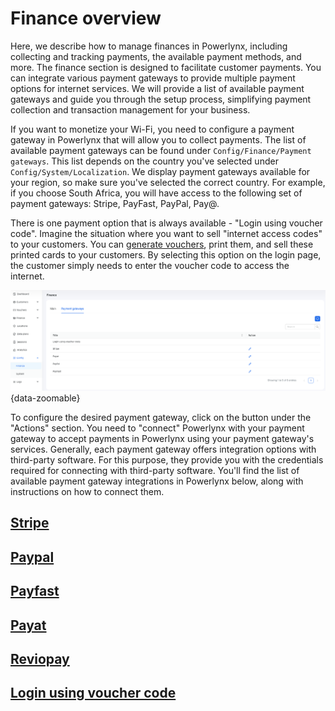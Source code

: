 # Finance overview

Here, we describe how to manage finances in Powerlynx, including collecting and tracking payments, the available payment methods, and more. The finance section is designed to facilitate customer payments. You can integrate various payment gateways to provide multiple payment options for internet services. We will provide a list of available payment gateways and guide you through the setup process, simplifying payment collection and transaction management for your business.

If you want to monetize your Wi-Fi, you need to configure a payment gateway in Powerlynx that will allow you to collect payments. The list of available payment gateways can be found under `Config/Finance/Payment gateways`. This list depends on the country you've selected under `Config/System/Localization`. We display payment gateways available for your region, so make sure you've selected the correct country. For example, if you choose South Africa, you will have access to the following set of payment gateways: Stripe, PayFast, PayPal, Pay@.

There is one payment option that is always available - "Login using voucher code". Imagine the situation where you want to sell "internet access codes" to your customers. You can [generate vouchers](https://docs.powerlynx.app/system/vouchers.html), print them, and sell these printed cards to your customers. By selecting this option on the login page, the customer simply needs to enter the voucher code to access the internet.

![Payment gateways](images/financePaymentGateways.png){data-zoomable}

To configure the desired payment gateway, click on the button under the "Actions" section. You need to "connect" Powerlynx with your payment gateway to accept payments in Powerlynx using your payment gateway's services. Generally, each payment gateway offers integration options with third-party software. For this purpose, they provide you with the credentials required for connecting with third-party software. You'll find the list of available payment gateway integrations in Powerlynx below, along with instructions on how to connect them.

## [Stripe](stripe.md)
## [Paypal](paypal.md)
## [Payfast](payfast.md)
## [Payat](payat.md)
## [Reviopay](reviopay.md)
## [Login using voucher code](login_with_voucher_code.md)
